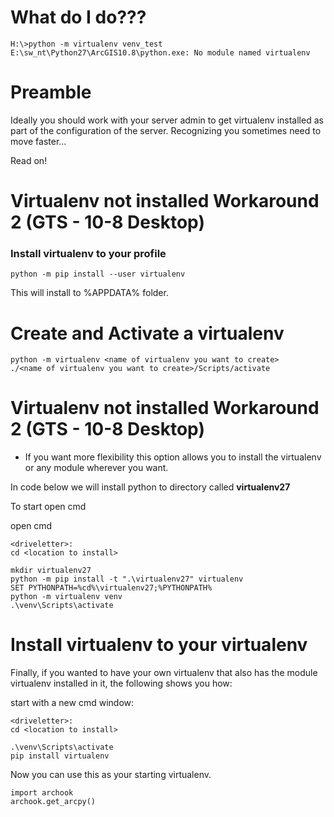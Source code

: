 # What do I do???

```
H:\>python -m virtualenv venv_test
E:\sw_nt\Python27\ArcGIS10.8\python.exe: No module named virtualenv
```

# Preamble

Ideally you should work with your server admin to get virtualenv
installed as part of the configuration of the server.  Recognizing you
sometimes need to move faster...

Read on!

# Virtualenv not installed Workaround 2 (GTS - 10-8 Desktop)

### Install virtualenv to your profile

```
python -m pip install --user virtualenv
```

This will install to %APPDATA% folder.

# Create and Activate a virtualenv

```
python -m virtualenv <name of virtualenv you want to create>
./<name of virtualenv you want to create>/Scripts/activate
```


# Virtualenv not installed Workaround 2 (GTS - 10-8 Desktop)

* If you want more flexibility this option allows you to install the virtualenv or any module wherever you want.

In code below we will install python to directory called **virtualenv27**

To start open cmd

open cmd
```
<driveletter>:
cd <location to install>

mkdir virtualenv27
python -m pip install -t ".\virtualenv27" virtualenv
SET PYTHONPATH=%cd%\virtualenv27;%PYTHONPATH%
python -m virtualenv venv
.\venv\Scripts\activate
```

# Install virtualenv to your virtualenv

Finally, if you wanted to have your own virtualenv that also
has the module virtualenv installed in it, the following shows you
how:

start with a new cmd window:
```
<driveletter>:
cd <location to install>

.\venv\Scripts\activate
pip install virtualenv
```




Now you can use this as your starting virtualenv.

```
import archook
archook.get_arcpy()



